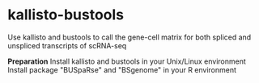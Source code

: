 # kallisto-bustools
Use kallisto and bustools to call the gene-cell matrix for both spliced and unspliced transcripts of scRNA-seq

**Preparation**
Install kallisto and bustools in your Unix/Linux environment
Install package "BUSpaRse" and "BSgenome" in your R environment  
